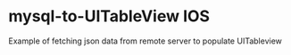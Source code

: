 # mysql-to-UITableView IOS
Example of fetching json data from remote server to populate UITableview
